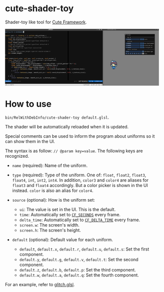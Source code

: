 # cute-shader-toy

Shader-toy like tool for [Cute Framework](https://randygaul.github.io/cute_framework/).

![screenshot](./screenshot.png)

# How to use

`bin/RelWithDebInfo/cute-shader-toy default.glsl`.

The shader will be automatically reloaded when it is updated.

Special comments can be used to inform the program about uniforms so it can show them in the UI.

The syntax is as follow: `// @param key=value`.
The following keys are recognized.

* `name` (required): Name of the uniform.
* `type` (required): Type of the uniform.
  One of: `float`, `float2`, `float3`, `float4`, `int`, `int2`, `int4`.
  In addition, `color3` and `color4` are aliases for `float3` and `float4` accordingly.
  But a color picker is shown in the UI instead.
  `color` is also an alias for `color4`.
* `source` (optional): How is the uniform set:

  * `ui`: The value is set in the UI.
    This is the default.
  * `time`: Automatically set to [`CF_SECONDS`](https://randygaul.github.io/cute_framework/time/cf_seconds/) every frame.
  * `delta_time`: Automatically set to [`CF_DELTA_TIME`](https://randygaul.github.io/cute_framework/time/cf_delta_time/) every frame.
  * `screen.w`: The screen's width.
  * `screen.h`: The screen's height.
* `default` (optional): Default value for each uniform.

  * `default`, `default.x`, `default.r`, `default.u`, `default.s`: Set the first component.
  * `default.y`, `default.g`, `default.v`, `default.t`: Set the second component.
  * `default.z`, `default.b`, `default.p`: Set the third component.
  * `default.w`, `default.a`, `default.q`: Set the fourth component.

For an example, refer to [glitch.glsl](./glitch.glsl).
